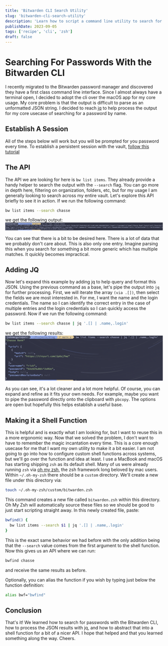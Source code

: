 ```yaml
---
title: 'Bitwarden CLI Search Utility'
slug: 'bitwarden-cli-search-utility'
description: 'Learn how to script a command line utility to search for your passwords using the bitwarden cli and the jq package.'
publishDate: 2023-09-05
tags: ['recipe', 'cli', 'zsh']
draft: false
---
```


# Searching For Passwords With the Bitwarden CLI

I recently migrated to the Bitwarden password manager and discovered they have a first class command line interface. Since I almost always have a terminal open, I decided to adopt the cli over the macOS app for my core usage. My core problem is that the output is difficult to parse as an unformatted JSON string. I decided to reach [jq](https://jqlang.github.io/jq/) to help process the output for my core usecase of searching for a password by name.

## Establish A Session

All of the steps below will work but you will be prompted for you password every time. To establish a persistent session with the vault, [follow this tutorial](/blog/bitwarden-session)

## The API

The API we are looking for here is `bw list items`. They already provide a handy helper to search the output with the `--search` flag. You can go more in depth here, filtering on organization, folders, etc, but for my usage I am generally looking to search across my entire vault. Let's explore this API briefly to see it in action. If we run the following command:

```bash
bw list items --search chasse
```

we get the following output:
![bw list output](./bw-list.png)

You can see that there is a bit to be desired here. There is a lot of data that we probably don't care about. This is also only one entry. Imagine parsing this when you search for something a bit more generic which has multiple matches. It quickly becomes impractical.

## Adding JQ

Now let's expand this example by adding jq to help query and format this JSON. Using the previous command as a base, let's pipe the output into `jq` for further processing. First, we will iterate the array `(via .[])`, then select the fields we are most interested in. For me, I want the name and the login credentials. The name so I can identify the correct entry in the case of multiple entries and the login credentials so I can quickly access the password. Now if we run the following command:

```bash
bw list items --search chasse | jq '.[] | .name,.login'
```

we get the following results:
![bw list with jq output](./bw-list-jq.png)

As you can see, it's a lot cleaner and a lot more helpful. Of course, you can expand and refine as it fits your own needs. For example, maybe you want to pipe the password directly onto the clipboard with `pbcopy`. The options are open but hopefully this helps establish a useful base.

## Making it a Shell Function

This is helpful and is exactly what I am looking for, but I want to reuse this in a more ergonomic way. Now that we solved the problem, I don't want to have to remember the magic incantation every time. This is a core enough usecase for me that I want my own utility to make it a bit easier. I am not going to go into how to configure custom shell functions across systems, but we'll go over the function and idea at least. I use a MacBook and macOS has starting shipping `zsh` as its default shell. Many of us were already running `zsh` via [oh my zsh](https://ohmyz.sh/), the zsh framework long beloved by mac users. Within `~/.oh-my-zsh` there should be a `custom` directory. We'll create a new file under this directory via:

```bash
touch ~/.oh-my-zsh/custom/bitwarden.zsh
```

This command creates a new file called `bitwarden.zsh` within this directory. Oh My Zsh will automatically source these files so we should be good to just start scripting straight away. In this newly created file, paste:

```bash
bwfind() {
  bw list items --search $1 | jq '.[] | .name,.login'
}
```

This is the exact same behavior we had before with the only addition being that the `--search` value comes from the first argument to the shell function. Now this gives us an API where we can run:

```bash
bwfind chasse
```

and receive the same results as before.

Optionally, you can alias the function if you wish by typing just below the function definition:

```bash
alias bwf="bwfind"
```

## Conclusion

That's it! We learned how to search for passwords with the Bitwarden CLI, how to process the JSON results with jq, and how to abstract that into a shell function for a bit of a nicer API. I hope that helped and that you learned something along the way. Cheers.
